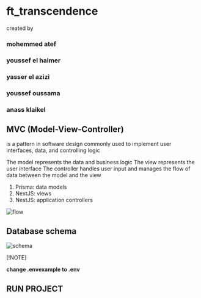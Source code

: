 # ft_transcendence

created by 
### mohemmed atef
### youssef el haimer
### yasser el azizi
### youssef oussama
### anass klaikel


## MVC (Model-View-Controller)

is a pattern in software design commonly used to implement user interfaces, data, and controlling logic

The model represents the data and business logic
The view represents the user interface
The controller handles user input and manages the flow of data between the model and the view

1. Prisma: data models
2. NextJS: views
3. NestJS: application controllers

![flow](https://github.com/mohanor/ft_transcendence/raw/main/images/flow.png)

## Database schema

![schema](https://github.com/mohanor/ft_transcendence/raw/main/images/schema.png)

[!NOTE]

**change  .envexample to .env**

## RUN PROJECT

